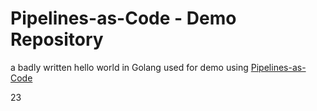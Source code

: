 # Pipelines-as-Code - Demo Repository

a badly written hello world in Golang used for demo using [Pipelines-as-Code](https://pipelinesascode.com)

23
